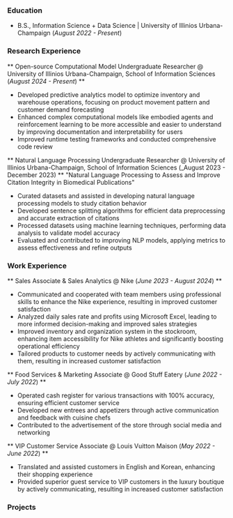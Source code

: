 ### Education
-  B.S., Information Science + Data Science | University of Illinios Urbana-Champaign (_August 2022 - Present_)

### Research Experience
** Open-source Computational Model Undergraduate Researcher @ University of Illinios Urbana-Champaign, School of Information Sciences (_August 2024 - Present_) **
- Developed predictive analytics model to optimize inventory and warehouse operations, focusing on product movement pattern and customer demand forecasting
- Enhanced complex computational models like embodied agents and reinforcement learning to be more accessible and easier to understand by improving documentation and interpretability for users
- Improved runtime testing frameworks and conducted comprehensive code review

** Natural Language Processing Undergraduate Researcher @ University of Illinios Urbana-Champaign, School of Information Sciences (_August 2023 - December 2023) **
"Natural Language Processing to Assess and Improve Citation Integrity in Biomedical Publications"
- Curated datasets and assisted in developing natural language processing models to study citation behavior 
- Developed sentence splitting algorithms for efficient data preprocessing and accurate extraction of citations
- Processed datasets using machine learning techniques, performing data analysis to validate model accuracy
- Evaluated and contributed to improving NLP models, applying metrics to assess effectiveness and refine outputs

### Work Experience 
** Sales Associate & Sales Analytics @ Nike (_June 2023 - August 2024_) **
- Communicated and cooperated with team members using professional skills to enhance the Nike experience, resulting in improved customer satisfaction
- Analyzed daily sales rate and profits using Microsoft Excel, leading to more informed decision-making and improved sales strategies
- Improved inventory and organization system in the stockroom, enhancing item accessibility for Nike athletes and significantly boosting operational efficiency
- Tailored products to customer needs by actively communicating with them, resulting in increased customer satisfaction

** Food Services & Marketing Associate @ Good Stuff Eatery (_June 2022 - July 2022_) **
- Operated cash register for various transactions with 100% accuracy, ensuring efficient customer service
- Developed new entrees and appetizers through active communication and feedback with cuisine chefs
- Contributed to the advertisement of the store through social media and networking

** VIP Customer Service Associate @ Louis Vuitton Maison (_May 2022 - June 2022_) **
- Translated and assisted customers in English and Korean, enhancing their shopping experience
- Provided superior guest service to VIP customers in the luxury boutique by actively communicating, resulting in increased customer satisfaction

### Projects
